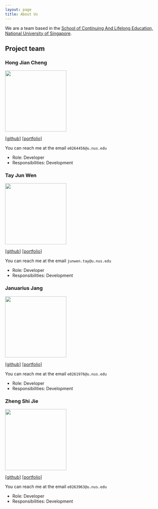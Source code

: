 ```yaml
---
layout: page
title: About Us
---
```


We are a team based in the [School of Continuing And Lifelong Education, National University of Singapore](https://scale.nus.edu.sg/).

## Project team

### Hong Jian Cheng

<img src="images/hongjiancheng.png" width="200px">

[[github](https://github.com/HongJiancheng)]
[[portfolio](team/hongJiancheng.md)]

You can reach me at the email `e0264456@u.nus.edu`

* Role: Developer
* Responsibilities: Development

### Tay Jun Wen

<img src="images/tototto.png" width="200px">

[[github](https://github.com/tototto)]
[[portfolio](team/tototto.md)]

You can reach me at the email `junwen.tay@u.nus.edu`

* Role: Developer
* Responsibilities: Development

### Januarius Jang

<img src="images/januariusjang.png" width="200px">

[[github](https://github.com/JanuariusJang)] 
[[portfolio](team/januariusjang.md)]

You can reach me at the email `e0261976@u.nus.edu`

* Role: Developer
* Responsibilities: Development

### Zheng Shi Jie

<img src="images/zhengshijienus.png" width="200px">

[[github](https://github.com/ZhengShijieNUS)]
[[portfolio](team/zhengshijienus.md)]

You can reach me at the email `e0263963@u.nus.edu`

* Role: Developer
* Responsibilities: Development

